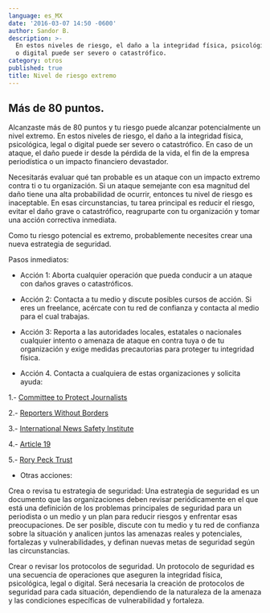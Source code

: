 ```yaml
---
language: es_MX
date: '2016-03-07 14:50 -0600'
author: Sandor B.
description: >-
  En estos niveles de riesgo, el daño a la integridad física, psicológica, legal
  o digital puede ser severo o catastrófico.
category: otros
published: true
title: Nivel de riesgo extremo
---
```


## Más de 80 puntos. 

Alcanzaste más de 80 puntos y tu riesgo puede alcanzar potencialmente un nivel extremo. En estos niveles de riesgo, el daño a la integridad física, psicológica, legal o digital puede ser severo o catastrófico. En caso de un ataque, el daño puede ir desde la pérdida de la vida, el fin de la empresa periodística o un impacto financiero devastador.

Necesitarás evaluar qué tan probable es un ataque con un impacto extremo contra ti o tu organización. Si un ataque semejante con esa magnitud del daño tiene una alta probabilidad de ocurrir, entonces tu nivel de riesgo es inaceptable. En esas circunstancias, tu tarea principal es reducir el riesgo, evitar el daño grave o catastrófico, reagruparte con tu organización y tomar una acción correctiva inmediata. 

Como tu riesgo potencial es extremo, probablemente necesites crear una nueva estrategia de seguridad.

Pasos inmediatos:

- Acción 1: Aborta cualquier operación que pueda conducir a un ataque con daños graves o catastróficos. 

- Acción 2: Contacta a tu medio y discute posibles cursos de acción. Si eres un freelance, acércate con tu red de confianza y contacta al medio para el cual trabajas.

- Acción 3: Reporta a las autoridades locales, estatales o nacionales cualquier intento o amenaza de ataque en contra tuya o de tu organización y exige medidas precautorias para proteger tu integridad física.

- Acción 4. Contacta a cualquiera de estas organizaciones y solicita ayuda:

1.- [Committee to Protect Journalists](https://www.cpj.org/campaigns/assistance/how-to-get-help.php)

2.- [Reporters Without Borders](http://en.rsf.org/a-hotline-for-journalists-in-17-04-2007,21749.html)

3.- [International News Safety Institute](http://www.newssafety.org/contact/ )

4.- [Article 19](http://www.article19.org/pages/en/contact-us.html)

5.- [Rory Peck Trust](https://rorypecktrust.org/Contact)

- Otras acciones:

Crea o revisa tu estrategia de seguridad: Una estrategia de seguridad es un documento que las organizaciones deben revisar periódicamente en el que está una definición de los problemas principales de seguridad para un periodista o un medio y un plan para reducir riesgos y enfrentar esas preocupaciones. De ser posible, discute con tu medio y tu red de confianza sobre la situación y analicen juntos las amenazas reales y potenciales, fortalezas y vulnerabilidades, y definan nuevas metas de seguridad según las circunstancias. 

Crear o revisar los protocolos de seguridad. Un protocolo de seguridad es una secuencia de operaciones que aseguren la integridad física, psicológica, legal o digital. Será necesaria la creación de protocolos de seguridad para cada situación, dependiendo de la naturaleza de la amenaza y las condiciones específicas de vulnerabilidad y fortaleza.
